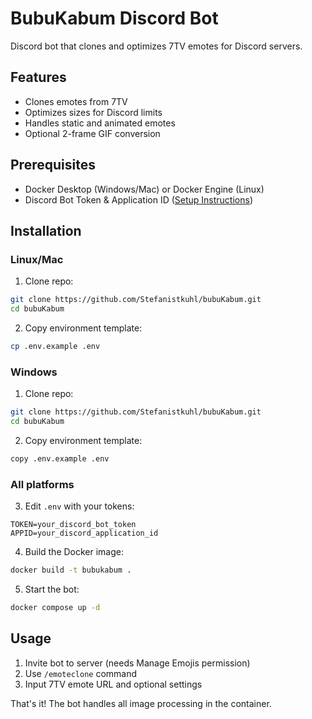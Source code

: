 # BubuKabum Discord Bot

Discord bot that clones and optimizes 7TV emotes for Discord servers.

## Features

- Clones emotes from 7TV
- Optimizes sizes for Discord limits
- Handles static and animated emotes  
- Optional 2-frame GIF conversion

## Prerequisites

- Docker Desktop (Windows/Mac) or Docker Engine (Linux)
- Discord Bot Token & Application ID ([Setup Instructions](https://postimg.cc/gallery/WqhXSfd))

## Installation

### Linux/Mac
1. Clone repo:
```bash
git clone https://github.com/Stefanistkuhl/bubuKabum.git
cd bubuKabum
```
2. Copy environment template:
```bash
cp .env.example .env
```

### Windows
1. Clone repo:
```bash
git clone https://github.com/Stefanistkuhl/bubuKabum.git
cd bubuKabum
```
2. Copy environment template:
```bash
copy .env.example .env
```

### All platforms

3. Edit `.env` with your tokens:
```
TOKEN=your_discord_bot_token
APPID=your_discord_application_id
```

4. Build the Docker image:
```bash
docker build -t bubukabum .
```

5. Start the bot:
```bash
docker compose up -d
```

## Usage

1. Invite bot to server (needs Manage Emojis permission)
2. Use `/emoteclone` command
3. Input 7TV emote URL and optional settings

That's it! The bot handles all image processing in the container.
